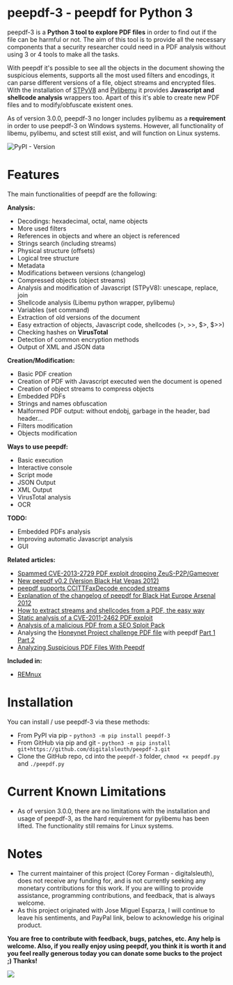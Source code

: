# peepdf-3 - peepdf for Python 3

peepdf-3 is a **Python 3 tool to explore PDF files** in order to find out if the file can be harmful or not. The aim of this tool is to provide all the necessary components that
a security researcher could need in a PDF analysis without using 3 or 4 tools to make
all the tasks.  

With peepdf it's possible to see all the objects in the document showing
the suspicious elements, supports all the most used filters and encodings, it can parse different versions of a file, object streams and encrypted files. With the installation
of [STPyV8](https://github.com/cloudflare/stpyv8) and [Pylibemu](https://github.com/buffer/pylibemu) it provides **Javascript and shellcode analysis** wrappers too. Apart of this it's able to create new PDF files and to modify/obfuscate existent ones.

As of version 3.0.0, peepdf-3 no longer includes pylibemu as a **requirement** in order to use peepdf-3 on Windows systems. However, all functionality of libemu, pylibemu, and sctest still exist, and will function on Linux systems.
  

![PyPI - Version](https://img.shields.io/pypi/v/peepdf-3)

# Features

The main functionalities of peepdf are the following:

**Analysis:**

  * Decodings: hexadecimal, octal, name objects
  * More used filters
  * References in objects and where an object is referenced
  * Strings search (including streams)
  * Physical structure (offsets)
  * Logical tree structure
  * Metadata
  * Modifications between versions (changelog)
  * Compressed objects (object streams)
  * Analysis and modification of Javascript (STPyV8): unescape, replace, join
  * Shellcode analysis (Libemu python wrapper, pylibemu)
  * Variables (set command)
  * Extraction of old versions of the document
  * Easy extraction of objects, Javascript code, shellcodes (>, >>, $>, $>>)
  * Checking hashes on **VirusTotal**
  * Detection of common encryption methods
  * Output of XML and JSON data


**Creation/Modification:**

  * Basic PDF creation
  * Creation of PDF with Javascript executed wen the document is opened
  * Creation of object streams to compress objects
  * Embedded PDFs
  * Strings and names obfuscation
  * Malformed PDF output: without endobj, garbage in the header, bad header...
  * Filters modification
  * Objects modification


**Ways to use peepdf:**

  * Basic execution
  * Interactive console
  * Script mode
  * JSON Output
  * XML Output
  * VirusTotal analysis
  * OCR


**TODO:**

  * Embedded PDFs analysis
  * Improving automatic Javascript analysis
  * GUI


**Related articles:**

  * [Spammed CVE-2013-2729 PDF exploit dropping ZeuS-P2P/Gameover](http://eternal-todo.com/blog/cve-2013-2729-exploit-zeusp2p-gameover)
  * [New peepdf v0.2 (Version Black Hat Vegas 2012)](http://eternal-todo.com/blog/peepdf-v0.2-black-hat-usa-arsenal-vegas)
  * [peepdf supports CCITTFaxDecode encoded streams](http://eternal-todo.com/blog/peepdf-ccittfaxdecode-support)
  * [Explanation of the changelog of peepdf for Black Hat Europe Arsenal 2012](http://eternal-todo.com/blog/peepdf-black-hat-arsenal-2012)
  * [How to extract streams and shellcodes from a PDF, the easy way](http://eternal-todo.com/blog/extract-streams-shellcode-peepdf)
  * [Static analysis of a CVE-2011-2462 PDF exploit](http://eternal-todo.com/blog/cve-2011-2462-exploit-analysis-peepdf)
  * [Analysis of a malicious PDF from a SEO Sploit Pack](http://eternal-todo.com/blog/seo-sploit-pack-pdf-analysis)
  * Analysing the [Honeynet Project challenge PDF file](http://www.honeynet.org/challenges/2010_6_malicious_pdf) with peepdf [Part 1](http://eternal-todo.com/blog/analysing-honeynet-pdf-challenge-peepdf-i) [Part 2](http://eternal-todo.com/blog/analysing-honeynet-pdf-challenge-peepdf-ii)
  * [Analyzing Suspicious PDF Files With Peepdf](http://blog.zeltser.com/post/6780160077/peepdf-malicious-pdf-analysis)


**Included in:**

  * [REMnux](https://remnux.org)

# Installation

You can install / use peepdf-3 via these methods:

  * From PyPI via pip - `python3 -m pip install peepdf-3`
  * From GitHub via pip and git - `python3 -m pip install git+https://github.com/digitalsleuth/peepdf-3.git`
  * Clone the GitHub repo, cd into the `peepdf-3` folder, `chmod +x peepdf.py` and `./peepdf.py`

# Current Known Limitations

  * As of version 3.0.0, there are no limitations with the installation and usage of peepdf-3, as the hard requirement for pylibemu has been lifted. The functionality still remains for Linux systems.

# Notes

  * The current maintainer of this project (Corey Forman - digitalsleuth), does not receive any funding for, and is not currently seeking any monetary contributions for this work. If you are willing to provide assistance, programming contributions, and feedback, that is always welcome.  
  * As this project originated with Jose Miguel Esparza, I will continue to leave his sentiments, and PayPal link, below to acknowledge his original product.

**You are free to contribute with feedback, bugs, patches, etc. Any help is welcome. Also, if you really enjoy using peepdf, you think it is worth it and you feel really generous today you can donate some bucks to the project ;) Thanks!**

[![](https://www.paypal.com/en_US/i/btn/btn_donateCC_LG.gif)](https://www.paypal.com/cgi-bin/webscr?cmd=_s-xclick&hosted_button_id=X5RRGLX5DTNKS)

